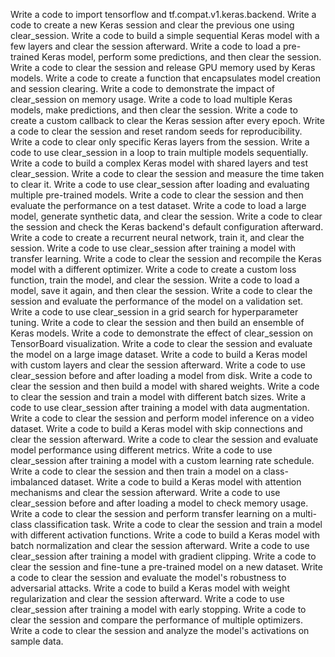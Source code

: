Write a code to import tensorflow and tf.compat.v1.keras.backend.
Write a code to create a new Keras session and clear the previous one using clear_session.
Write a code to build a simple sequential Keras model with a few layers and clear the session afterward.
Write a code to load a pre-trained Keras model, perform some predictions, and then clear the session.
Write a code to clear the session and release GPU memory used by Keras models.
Write a code to create a function that encapsulates model creation and session clearing.
Write a code to demonstrate the impact of clear_session on memory usage.
Write a code to load multiple Keras models, make predictions, and then clear the session.
Write a code to create a custom callback to clear the Keras session after every epoch.
Write a code to clear the session and reset random seeds for reproducibility.
Write a code to clear only specific Keras layers from the session.
Write a code to use clear_session in a loop to train multiple models sequentially.
Write a code to build a complex Keras model with shared layers and test clear_session.
Write a code to clear the session and measure the time taken to clear it.
Write a code to use clear_session after loading and evaluating multiple pre-trained models.
Write a code to clear the session and then evaluate the performance on a test dataset.
Write a code to load a large model, generate synthetic data, and clear the session.
Write a code to clear the session and check the Keras backend's default configuration afterward.
Write a code to create a recurrent neural network, train it, and clear the session.
Write a code to use clear_session after training a model with transfer learning.
Write a code to clear the session and recompile the Keras model with a different optimizer.
Write a code to create a custom loss function, train the model, and clear the session.
Write a code to load a model, save it again, and then clear the session.
Write a code to clear the session and evaluate the performance of the model on a validation set.
Write a code to use clear_session in a grid search for hyperparameter tuning.
Write a code to clear the session and then build an ensemble of Keras models.
Write a code to demonstrate the effect of clear_session on TensorBoard visualization.
Write a code to clear the session and evaluate the model on a large image dataset.
Write a code to build a Keras model with custom layers and clear the session afterward.
Write a code to use clear_session before and after loading a model from disk.
Write a code to clear the session and then build a model with shared weights.
Write a code to clear the session and train a model with different batch sizes.
Write a code to use clear_session after training a model with data augmentation.
Write a code to clear the session and perform model inference on a video dataset.
Write a code to build a Keras model with skip connections and clear the session afterward.
Write a code to clear the session and evaluate model performance using different metrics.
Write a code to use clear_session after training a model with a custom learning rate schedule.
Write a code to clear the session and then train a model on a class-imbalanced dataset.
Write a code to build a Keras model with attention mechanisms and clear the session afterward.
Write a code to use clear_session before and after loading a model to check memory usage.
Write a code to clear the session and perform transfer learning on a multi-class classification task.
Write a code to clear the session and train a model with different activation functions.
Write a code to build a Keras model with batch normalization and clear the session afterward.
Write a code to use clear_session after training a model with gradient clipping.
Write a code to clear the session and fine-tune a pre-trained model on a new dataset.
Write a code to clear the session and evaluate the model's robustness to adversarial attacks.
Write a code to build a Keras model with weight regularization and clear the session afterward.
Write a code to use clear_session after training a model with early stopping.
Write a code to clear the session and compare the performance of multiple optimizers.
Write a code to clear the session and analyze the model's activations on sample data.